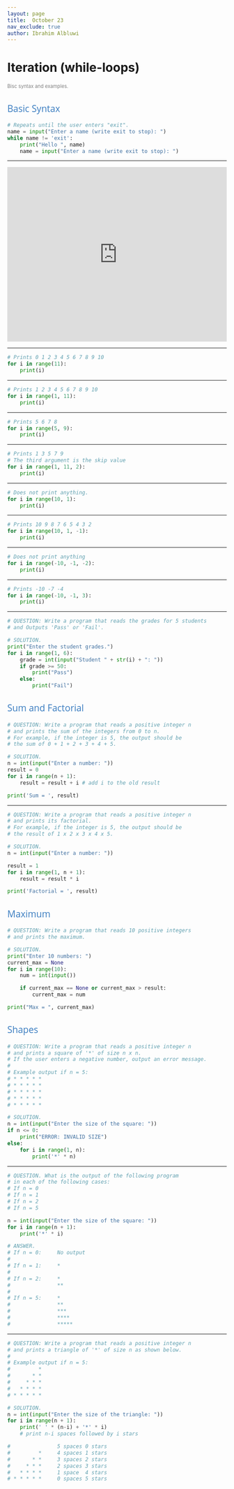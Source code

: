 ```yaml
---
layout: page
title:  October 23
nav_exclude: true
author: Ibrahim Albluwi
---
```



<style>
h2 {
    font-weight: 400;           /* normal weight, not bold */
    font-family: "Open Sans", sans-serif;  /* different font face */
    color: #3b7dc0ff;             /* optional: different color */
}
</style>

# Iteration (while-loops)
<span style="font-size: 0.8em; font-weight: normal; color: gray;">Bisc syntax and examples.</span>

## Basic Syntax

```python
# Repeats until the user enters "exit".
name = input("Enter a name (write exit to stop): ")
while name != 'exit':
    print("Hello ", name)
    name = input("Enter a name (write exit to stop): ")
```

---

<iframe height="400" width="100%" 
src="https://trinket.io/embed/python3/your-trinket-id?toggleCode=true"
frameborder="0" allowfullscreen></iframe>

---

```python
# Prints 0 1 2 3 4 5 6 7 8 9 10
for i in range(11):
    print(i)
```

---

```python
# Prints 1 2 3 4 5 6 7 8 9 10
for i in range(1, 11):
    print(i)
```

---

```python
# Prints 5 6 7 8
for i in range(5, 9):
    print(i)
```

---

```python
# Prints 1 3 5 7 9
# The third argument is the skip value
for i in range(1, 11, 2):
    print(i)
```

---

```python
# Does not print anything.
for i in range(10, 1):
    print(i)
```

---

```python
# Prints 10 9 8 7 6 5 4 3 2
for i in range(10, 1, -1):
    print(i)
```

---

```python
# Does not print anything
for i in range(-10, -1, -2):
    print(i)
```

---

```python
# Prints -10 -7 -4
for i in range(-10, -1, 3):
    print(i)
```

---

```python
# QUESTION: Write a program that reads the grades for 5 students 
# and Outputs 'Pass' or 'Fail'.

# SOLUTION.
print("Enter the student grades.")
for i in range(1, 6):
    grade = int(input("Student " + str(i) + ": "))
    if grade >= 50:
        print("Pass")
    else:
        print("Fail")
```
## Sum and Factorial

```python
# QUESTION: Write a program that reads a positive integer n 
# and prints the sum of the integers from 0 to n.
# For example, if the integer is 5, the output should be
# the sum of 0 + 1 + 2 + 3 + 4 + 5.

# SOLUTION.
n = int(input("Enter a number: "))
result = 0
for i in range(n + 1):
    result = result + i # add i to the old result

print('Sum = ', result)
```

---

```python
# QUESTION: Write a program that reads a positive integer n 
# and prints its factorial.
# For example, if the integer is 5, the output should be
# the result of 1 x 2 x 3 x 4 x 5.

# SOLUTION.
n = int(input("Enter a number: "))

result = 1
for i in range(1, n + 1):
    result = result * i

print('Factorial = ', result)
```

## Maximum

```python
# QUESTION: Write a program that reads 10 positive integers
# and prints the maximum.

# SOLUTION.
print("Enter 10 numbers: ")
current_max = None
for i in range(10):
    num = int(input())

    if current_max == None or current_max > result:
        current_max = num

print("Max = ", current_max)
```

## Shapes

```python
# QUESTION: Write a program that reads a positive integer n
# and prints a square of '*' of size n x n.
# If the user enters a negative number, output an error message.
#
# Example output if n = 5:
# * * * * *
# * * * * *
# * * * * *
# * * * * *
# * * * * *

# SOLUTION.
n = int(input("Enter the size of the square: "))
if n <= 0:
    print("ERROR: INVALID SIZE")
else:
    for i in range(1, n):
        print('*' * n)
```

---

```python
# QUESTION. What is the output of the following program
# in each of the following cases:
# If n = 0
# If n = 1
# If n = 2
# If n = 5

n = int(input("Enter the size of the square: "))
for i in range(n + 1):
    print('*' * i)

# ANSWER.
# If n = 0:     No output
#
# If n = 1:     *
#
# If n = 2:     *
#               **
#
# If n = 5:     *
#               **
#               ***
#               ****
#               *****
```

---

```python
# QUESTION: Write a program that reads a positive integer n
# and prints a triangle of '*' of size n as shown below.
#
# Example output if n = 5:
#         *
#       * *
#     * * *
#   * * * *
# * * * * *

# SOLUTION.
n = int(input("Enter the size of the triangle: "))
for i in range(n + 1):
    print(' ' * (n-i) + '*' * i)
    # print n-i spaces followed by i stars

#               5 spaces 0 stars
#         *     4 spaces 1 stars
#       * *     3 spaces 2 stars
#     * * *     2 spaces 3 stars
#   * * * *     1 space  4 stars
# * * * * *     0 spaces 5 stars
```